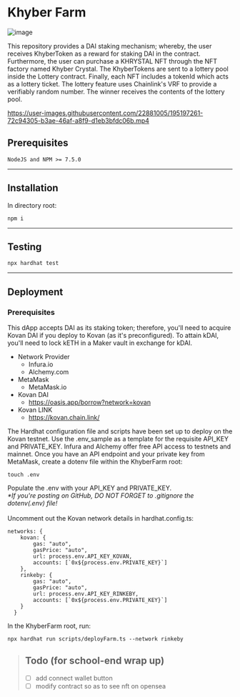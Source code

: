 # Khyber Farm

![image](https://user-images.githubusercontent.com/22881005/143726112-7a98f544-0b58-45ee-9084-79d0e6830c62.png)

This repository provides a DAI staking mechanism; whereby, the user receives KhyberToken as a reward for staking DAI in the contract. Furthermore, the user can purchase a KHRYSTAL NFT through the NFT factory named Khyber Crystal. The KhyberTokens are sent to a lottery pool inside the Lottery contract. Finally, each NFT includes a tokenId which acts as a lottery ticket. The lottery feature uses Chainlink's VRF to provide a verifiably random number. The winner receives the contents of the lottery pool. 


https://user-images.githubusercontent.com/22881005/195197261-72c94305-b3ae-46af-a8f9-d1eb3bfdc06b.mp4


## Prerequisites
```
NodeJS and NPM >= 7.5.0
```
***
## Installation
In directory root:
```
npm i
```
***
## Testing
```
npx hardhat test
```
***
## Deployment
### Prerequisites
This dApp accepts DAI as its staking token; therefore, you'll need to acquire Kovan DAI if you deploy to Kovan (as it's preconfigured). To attain kDAI, you'll need to lock kETH in a Maker vault in exchange for kDAI.
* Network Provider
    * Infura.io
    * Alchemy.com
* MetaMask 
    * MetaMask.io
* Kovan DAI 
    * https://oasis.app/borrow?network=kovan
* Kovan LINK
    * https://kovan.chain.link/

The Hardhat configuration file and scripts have been set up to deploy on the Kovan testnet. Use the .env_sample as a template for the requisite API_KEY and PRIVATE_KEY. Infura and Alchemy offer free API access to testnets and mainnet. Once you have an API endpoint and your private key from MetaMask, create a dotenv file within the KhyberFarm root:

```
touch .env
```
Populate the .env with your API_KEY and PRIVATE_KEY. 
<br>
_*If you're posting on GitHub, DO NOT FORGET to .gitignore the dotenv(.env) file!_
<br>
<br>
Uncomment out the Kovan network details in hardhat.config.ts:
```
networks: {
    kovan: {
        gas: "auto",
        gasPrice: "auto",
        url: process.env.API_KEY_KOVAN,
        accounts: [`0x${process.env.PRIVATE_KEY}`]
    },
    rinkeby: {
        gas: "auto",
        gasPrice: "auto",
        url: process.env.API_KEY_RINKEBY,
        accounts: [`0x${process.env.PRIVATE_KEY}`]
    }
  }
```
In the KhyberFarm root, run:
```
npx hardhat run scripts/deployFarm.ts --network rinkeby
```

> ## Todo (for school-end wrap up)  
> * [ ] add connect wallet button  
> * [ ] modify contract so as to see nft on opensea  

